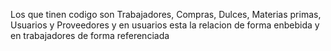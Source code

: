 Los que tinen codigo son Trabajadores, Compras, Dulces, Materias primas, Usuarios y Proveedores 
y en usuarios esta la relacion de forma enbebida y en trabajadores de forma referenciada

